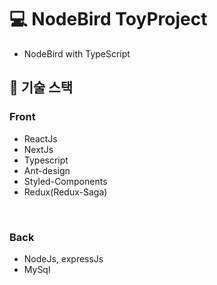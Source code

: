 # 💻 NodeBird ToyProject
- NodeBird with TypeScript
## 📑 기술 스택
### Front
- ReactJs
- NextJs
- Typescript
- Ant-design
- Styled-Components
- Redux(Redux-Saga)

<br />

### Back
- NodeJs, expressJs
- MySql

<br />